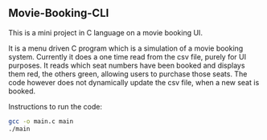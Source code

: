 ## Movie-Booking-CLI

This is a mini project in C language on a movie booking UI.

It is a menu driven C program which is a simulation of a movie booking system.
Currently it does a one time read from the csv file, purely for UI purposes.
It reads which seat numbers have been booked and displays them red, the others green, allowing users to purchase those seats.
The code however does not dynamically update the csv file, when a new seat is booked.

Instructions to run the code:

```sh
gcc -o main.c main
./main
```
